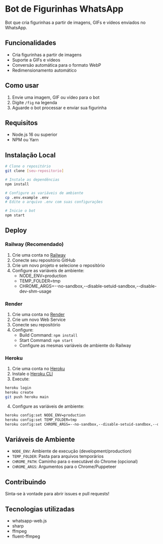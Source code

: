 # Bot de Figurinhas WhatsApp

Bot que cria figurinhas a partir de imagens, GIFs e vídeos enviados no WhatsApp.

## Funcionalidades

- Cria figurinhas a partir de imagens
- Suporte a GIFs e vídeos
- Conversão automática para o formato WebP
- Redimensionamento automático

## Como usar

1. Envie uma imagem, GIF ou vídeo para o bot
2. Digite `/fig` na legenda
3. Aguarde o bot processar e enviar sua figurinha

## Requisitos

- Node.js 16 ou superior
- NPM ou Yarn

## Instalação Local

```bash
# Clone o repositório
git clone [seu-repositorio]

# Instale as dependências
npm install

# Configure as variáveis de ambiente
cp .env.example .env
# Edite o arquivo .env com suas configurações

# Inicie o bot
npm start
```

## Deploy

### Railway (Recomendado)

1. Crie uma conta no [Railway](https://railway.app)
2. Conecte seu repositório GitHub
3. Crie um novo projeto e selecione o repositório
4. Configure as variáveis de ambiente:
   - NODE_ENV=production
   - TEMP_FOLDER=tmp
   - CHROME_ARGS=--no-sandbox,--disable-setuid-sandbox,--disable-dev-shm-usage

### Render

1. Crie uma conta no [Render](https://render.com)
2. Crie um novo Web Service
3. Conecte seu repositório
4. Configure:
   - Build Command: `npm install`
   - Start Command: `npm start`
   - Configure as mesmas variáveis de ambiente do Railway

### Heroku

1. Crie uma conta no [Heroku](https://heroku.com)
2. Instale o [Heroku CLI](https://devcenter.heroku.com/articles/heroku-cli)
3. Execute:
```bash
heroku login
heroku create
git push heroku main
```
4. Configure as variáveis de ambiente:
```bash
heroku config:set NODE_ENV=production
heroku config:set TEMP_FOLDER=tmp
heroku config:set CHROME_ARGS=--no-sandbox,--disable-setuid-sandbox,--disable-dev-shm-usage
```

## Variáveis de Ambiente

- `NODE_ENV`: Ambiente de execução (development/production)
- `TEMP_FOLDER`: Pasta para arquivos temporários
- `CHROME_PATH`: Caminho para o executável do Chrome (opcional)
- `CHROME_ARGS`: Argumentos para o Chrome/Puppeteer

## Contribuindo

Sinta-se à vontade para abrir issues e pull requests!

## Tecnologias utilizadas

- whatsapp-web.js
- sharp
- ffmpeg
- fluent-ffmpeg 